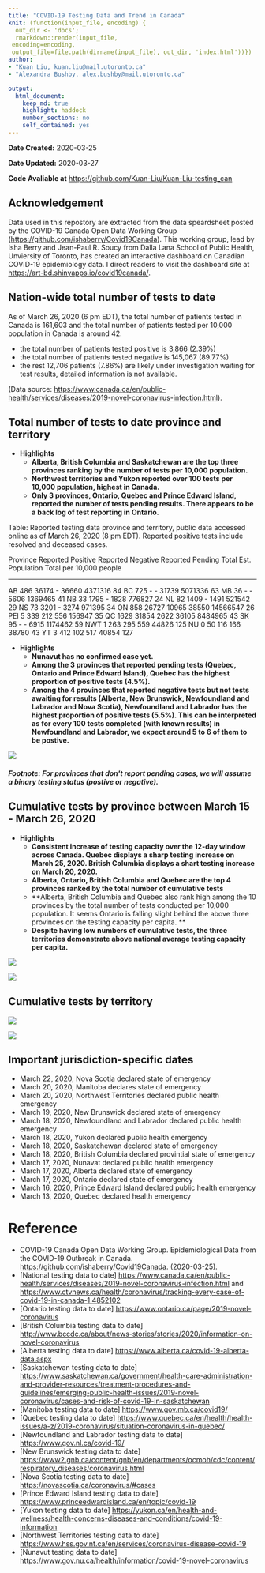 ```yaml
---
title: "COVID-19 Testing Data and Trend in Canada"
knit: (function(input_file, encoding) {
  out_dir <- 'docs';
  rmarkdown::render(input_file,
 encoding=encoding,
 output_file=file.path(dirname(input_file), out_dir, 'index.html'))})
author: 
- "Kuan Liu, kuan.liu@mail.utoronto.ca"
- "Alexandra Bushby, alex.bushby@mail.utoronto.ca"

output:
  html_document:
    keep_md: true
    highlight: haddock
    number_sections: no
    self_contained: yes
---
```


**Date Created:** 2020-03-25

**Date Updated:** 2020-03-27

**Code Avaliable at** https://github.com/Kuan-Liu/Kuan-Liu-testing_can



## Acknowledgement
Data used in this repostory are extracted from the data speardsheet posted by the COVID-19 Canada Open Data Working Group (https://github.com/ishaberry/Covid19Canada). This working group, lead by Isha Berry and Jean-Paul R. Soucy from Dalla Lana School of Public Health, Unviersity of Toronto, has created an interactive dashboard on Canadian COVID-19 epidemiology data. I direct readers to visit the dashboard site at https://art-bd.shinyapps.io/covid19canada/.



## Nation-wide total number of tests to date

As of March 26, 2020 (6 pm EDT), the total number of patients tested in Canada is 161,603 and the total number of patients tested per 10,000 population in Canada is around 42.

  - the total number of patients tested positive is 3,866 (2.39%)
  - the total number of patients tested negative is 145,067 (89.77%)
  - the rest 12,706 patients (7.86%) are likely under investigation waiting for test results, detailed information is not available.

(Data source: https://www.canada.ca/en/public-health/services/diseases/2019-novel-coronavirus-infection.html). 

## Total number of tests to date province and territory

- **Highlights**
  - **Alberta, British Columbia and Saskatchewan are the top three provinces ranking by the number of tests per 10,000 population.**
  - **Northwest territories and Yukon reported over 100 tests per 10,000 population, highest in Canada.**
  - **Only 3 provinces, Ontario, Quebec and Prince Edward Island, reported the number of tests pending results. There appears to be a back log of test reporting in Ontario.**
  

Table: Reported testing data province and territory, public data accessed online as of March 26, 2020 (8 pm EDT). Reported positive tests include resolved and deceased cases.

Province    Reported Positive   Reported Negative   Reported Pending   Total   Est. Population   Total per 10,000 people
---------  ------------------  ------------------  -----------------  ------  ----------------  ------------------------
AB                        486               36174                  -   36660           4371316                        84
BC                        725                   -                  -   31739           5071336                        63
MB                         36                   -                  -    5606           1369465                        41
NB                         33                1795                  -    1828            776827                        24
NL                         82                1409                  -    1491            521542                        29
NS                         73                3201                  -    3274            971395                        34
ON                        858               26727              10965   38550          14566547                        26
PEI                         5                 339                212     556            156947                        35
QC                       1629               31854               2622   36105           8484965                        43
SK                         95                   -                  -    6915           1174462                        59
NWT                         1                 263                295     559             44826                       125
NU                          0                  50                116     166             38780                        43
YT                          3                 412                102     517             40854                       127

  
- **Highlights**
  - **Nunavut has no confirmed case yet.**
  - **Among the 3 provinces that reported pending tests (Quebec, Ontario and Prince Edward Island), Quebec has the highest proportion of positive tests (4.5%).**
  - **Among the 4 provinces that reported negative tests but not tests awaiting for results (Alberta, New Brunswick, Newfoundland and Labrador and Nova Scotia), Newfoundland and Labrador has the highest proportion of positive tests (5.5%). This can be interpreted as for every 100 tests completed (with known results) in Newfoundland and Labrador, we expect around 5 to 6 of them to be postive.**
  
![](C:\Users\KUANLI~1\DROPBO~1\STAT_C~1\BAYESI~1\KUAN-L~1\KUAN-L~1\docs\INDEX_~1/figure-html/unnamed-chunk-2-1.png)<!-- -->

##### Footnote: For provinces that don't report pending cases, we will assume a binary testing status (postive or negative).

## Cumulative tests by province between March 15 - March 26, 2020

- **Highlights**
  - **Consistent increase of testing capacity over the 12-day window across Canada. Quebec displays a sharp testing increase on March 25, 2020. British Columbia displays a shart testing increase on March 20, 2020.**
  - **Alberta, Ontario, British Columbia and Quebec are the top 4 provinces ranked by the total number of cumulative tests**
  - **Alberta, British Columbia and Quebec also rank high among the 10 provinces by the total number of tests conducted per 10,000 population. It seems Ontario is falling slight behind the above three provinces on the testing capacity per capita. **
  - **Despite having low numbers of cumulative tests, the three territories demonstrate above national average testing capacity per capita.**
  
![](C:\Users\KUANLI~1\DROPBO~1\STAT_C~1\BAYESI~1\KUAN-L~1\KUAN-L~1\docs\INDEX_~1/figure-html/unnamed-chunk-3-1.png)<!-- -->

![](C:\Users\KUANLI~1\DROPBO~1\STAT_C~1\BAYESI~1\KUAN-L~1\KUAN-L~1\docs\INDEX_~1/figure-html/unnamed-chunk-4-1.png)<!-- -->


## Cumulative tests by territory

![](C:\Users\KUANLI~1\DROPBO~1\STAT_C~1\BAYESI~1\KUAN-L~1\KUAN-L~1\docs\INDEX_~1/figure-html/unnamed-chunk-5-1.png)<!-- -->

![](C:\Users\KUANLI~1\DROPBO~1\STAT_C~1\BAYESI~1\KUAN-L~1\KUAN-L~1\docs\INDEX_~1/figure-html/unnamed-chunk-6-1.png)<!-- -->


## Important jurisdiction-specific dates

  - March 22, 2020, Nova Scotia declared state of emergency
  - March 20, 2020, Manitoba declares state of emergency
  - March 20, 2020, Northwest Territories declared public health emergency
  - March 19, 2020, New Brunswick declared state of emergency
  - March 18, 2020, Newfoundland and Labrador declared public health emergency
  - March 18, 2020, Yukon declared public health emergency
  - March 18, 2020, Saskatchewan declared state of emergency
  - March 18, 2020, British Columbia declared provintial state of emergency
  - March 17, 2020, Nunavat declared public health emergency
  - March 17, 2020, Alberta declared state of emergency
  - March 17, 2020, Ontario declared state of emergency
  - March 16, 2020, Prince Edward Island declared public health emergency
  - March 13, 2020, Quebec declared health emergency
  

# Reference

- COVID-19 Canada Open Data Working Group. Epidemiological Data from the COVID-19 Outbreak in Canada. https://github.com/ishaberry/Covid19Canada. (2020-03-25).
- [National testing data to date] https://www.canada.ca/en/public-health/services/diseases/2019-novel-coronavirus-infection.html and https://www.ctvnews.ca/health/coronavirus/tracking-every-case-of-covid-19-in-canada-1.4852102
- [Ontario testing data to date] https://www.ontario.ca/page/2019-novel-coronavirus
- [British Columbia testing data to date] http://www.bccdc.ca/about/news-stories/stories/2020/information-on-novel-coronavirus
- [Alberta testing data to date] https://www.alberta.ca/covid-19-alberta-data.aspx
- [Saskatchewan testing data to date] https://www.saskatchewan.ca/government/health-care-administration-and-provider-resources/treatment-procedures-and-guidelines/emerging-public-health-issues/2019-novel-coronavirus/cases-and-risk-of-covid-19-in-saskatchewan
- [Manitoba testing data to date] https://www.gov.mb.ca/covid19/
- [Quebec testing data to date] https://www.quebec.ca/en/health/health-issues/a-z/2019-coronavirus/situation-coronavirus-in-quebec/
- [Newfoundland and Labrador testing data to date] https://www.gov.nl.ca/covid-19/
- [New Brunswick testing data to date] https://www2.gnb.ca/content/gnb/en/departments/ocmoh/cdc/content/respiratory_diseases/coronavirus.html
- [Nova Scotia testing data to date] https://novascotia.ca/coronavirus/#cases
- [Prince Edward Island testing data to date] https://www.princeedwardisland.ca/en/topic/covid-19
- [Yukon testing data to date] https://yukon.ca/en/health-and-wellness/health-concerns-diseases-and-conditions/covid-19-information
- [Northwest Territories testing data to date] https://www.hss.gov.nt.ca/en/services/coronavirus-disease-covid-19
- [Nunavut testing data to date] https://www.gov.nu.ca/health/information/covid-19-novel-coronavirus
